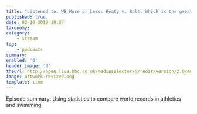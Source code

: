 ```yaml
---
title: "Listened to: WS More or Less: Peaty v. Bolt: Which is the greatest world record?"
published: true
date: 02-10-2019 19:27
taxonomy:
category:
	- stream
tag:
	- podcasts
summary:
enabled: '0'
header_image: '0'
theurl: http://open.live.bbc.co.uk/mediaselector/6/redir/version/2.0/mediaset/audio-nondrm-download/proto/http/vpid/p07nxcnd.mp3
image: artwork-resized.png
template: item
---
```

 
Episode summary: Using statistics to compare world records in athletics and swimming.
